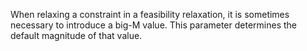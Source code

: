When relaxing a constraint in a feasibility relaxation, it is sometimes necessary to introduce a big-M value. This
parameter determines the default magnitude of that value.